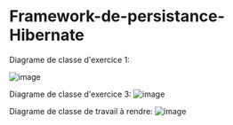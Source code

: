 # Framework-de-persistance-Hibernate 

Diagrame de classe d'exercice 1:

![image](https://github.com/adnan-khadija/Hibernate/assets/147508009/a5d5f422-2fc9-4f6f-846d-f03e24f282a0)

Diagrame de classe d'exercice 3:
![image](https://github.com/adnan-khadija/Hibernate/assets/147508009/7dbad57e-7608-4a4c-9201-5f3aa2de03e1)


Diagrame de classe de travail à rendre:
![image](https://github.com/adnan-khadija/Hibernate/assets/147508009/f5899968-ef74-47c8-b8c5-424797a76346)


